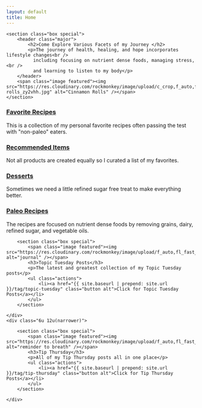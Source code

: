 ```yaml
---
layout: default
title: Home
---
```


<section id="main" class="container">

	<section class="box special">
		<header class="major">
			<h2>Come Explore Various Facets of my Journey </h2>
			<p>The journey of health, healing, and hope incorporates lifestyle changes<br />
			  including focusing on nutrient dense foods, managing stress,<br />
			  and learning to listen to my body</p>
		</header>
		<span class="image featured"><img src="https://res.cloudinary.com/rockmonkey/image/upload/c_crop,f_auto,fl_any_format.fast_scale.force_strip.immutable_cache.progressive.progressive:none.progressive:semi.progressive:steep,g_north,q_auto,w_2751/v1587094239/cinnamon-rolls_zy2vhh.jpg" alt="Cinnamon Rolls" /></span>
	</section>

<section class="box special features">
	<div class="features-row">
		<section>
			<a href="{{ site.baseurl | prepend: site.url }}/tag/favorite-recipes" class="icon solid major fas fa-trophy accent2"></a>
<h3><a href="{{ site.baseurl | prepend: site.url }}/tag/favorite-recipes">Favorite Recipes</a></h3>
			<p>This is a collection of my personal favorite recipes often passing the test with "non-paleo" eaters.</p>
		</section>
		<section>
			<a href="{{ site.baseurl | prepend: site.url }}/recommended-items.html" class="icon solid major fas fa-list-alt accent3"></a>
			<h3><a href="{{ site.baseurl | prepend: site.url }}/recommended-items.html">Recommended Items</a></h3>
			<p>Not all products are created equally so I curated a list of my favorites.</p>
		</section>
	</div>
	<div class="features-row">
		<section>
			<a href="{{ site.baseurl | prepend: site.url }}/tag/desserts" class="icon solid major fas fa-birthday-cake accent4"></a>
			<h3><a href="{{ site.baseurl | prepend: site.url }}/tag/desserts">Desserts</a></h3>
			<p>Sometimes we need a little refined sugar free treat to make everything better.</p>
		</section>
		<section>
			<a href="{{ site.baseurl | prepend: site.url }}/tag/paleo" class="icon solid major fas fa-carrot accent5"></a>
			<h3><a href="{{ site.baseurl | prepend: site.url }}/tag/paleo">Paleo Recipes</a></h3>
			<p>The recipes are focused on nutrient dense foods by removing grains, dairy, refined sugar, and vegetable oils.</p>
		</section>
	</div>
</section>

<div class="row">
	<div class="6u 12u(narrower)">

		<section class="box special">
			<span class="image featured"><img src="https://res.cloudinary.com/rockmonkey/image/upload/f_auto,fl_fast_scale.force_strip.immutable_cache.progressive:semi,q_auto/v1587094239/pic02_uctjac.jpg" alt="journal" /></span>
			<h3>Topic Tuesday Posts</h3>
			<p>The latest and greatest collection of my Topic Tuesday posts</p>
			<ul class="actions">
				<li><a href="{{ site.baseurl | prepend: site.url }}/tag/topic-tuesday" class="button alt">Click for Topic Tuesday Posts</a></li>
			</ul>
		</section>

	</div>
	<div class="6u 12u(narrower)">

		<section class="box special">
			<span class="image featured"><img src="https://res.cloudinary.com/rockmonkey/image/upload/f_auto,fl_fast_scale.force_strip.immutable_cache.progressive:semi,q_auto/v1587094239/pic03_wle4au.jpg" alt="reminder to breath" /></span>
			<h3>Tip Thursday</h3>
			<p>All of my Tip Thursday posts all in one place</p>
			<ul class="actions">
				<li><a href="{{ site.baseurl | prepend: site.url }}/tag/tip-thursday" class="button alt">Click for Tip Thursday Posts</a></li>
			</ul>
		</section>

	</div>
</div>
